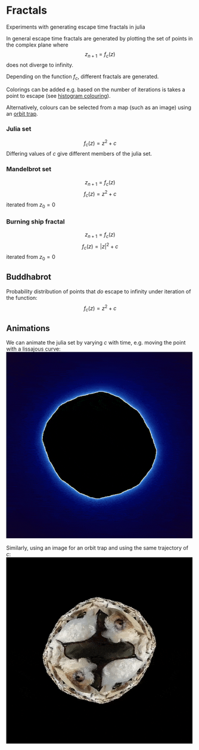 # Fractals
Experiments with generating escape time fractals in julia

In general escape time fractals are
generated by plotting the set of points
in the complex plane where
$$z_{n+1} = f_c(z)$$
does not diverge to infinity.

Depending on the function $f_c$, different
fractals are generated.

Colorings can be added e.g. based on the number of
iterations is takes a point to escape
(see [histogram colouring](https://en.wikipedia.org/wiki/Plotting_algorithms_for_the_Mandelbrot_set)).

Alternatively, colours can be selected from a map (such as an image) using an [orbit trap](https://en.wikipedia.org/wiki/Orbit_trap).

### Julia set
$$f_c(z) = z^2 + c$$
Differing values of $c$ give different members of the
julia set.

### Mandelbrot set
$$z_{n+1} = f_c(z)$$
$$f_c(z) = z^2 + c$$
iterated from $z_0 = 0$

### Burning ship fractal
$$z_{n+1} = f_c(z)$$
$$f_c(z) = |z|^2 + c$$
iterated from $z_0 = 0$

## Buddhabrot
Probability distribution of points that *do* escape to infinity
under iteration of the function:
$$f_c(z) = z^2 + c$$


## Animations
We can animate the julia set by varying $c$ with time, e.g. moving the point
with a lissajous curve:
![animated julia set](https://github.com/alecksphillips/fractals/blob/main/julia.gif)

Similarly, using an image for an orbit trap and using the same trajectory
of $c$:
![animated julia set with orbit trap of an image of a dog](https://github.com/alecksphillips/fractals/blob/main/doggo.gif)

